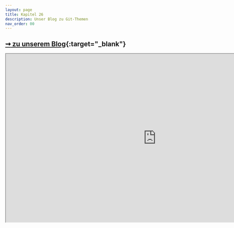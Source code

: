 ```yaml
---
layout: page
title: Kapitel 26
description: Unser Blog zu Git-Themen
nav_order: 00
---
```


## [**⇝** zu unserem Blog](https://kapitel26.github.io/){:target="_blank"}

<iframe src="https://kapitel26.github.io" width="960" height="540" name="Slides embedded">
</iframe>
